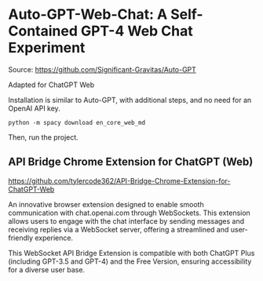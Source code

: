 # Auto-GPT-Web-Chat: A Self-Contained GPT-4 Web Chat Experiment

Source: https://github.com/Significant-Gravitas/Auto-GPT

Adapted for ChatGPT Web

Installation is similar to Auto-GPT, with additional steps, and no need for an OpenAI API key.

```
python -m spacy download en_core_web_md
```

Then, run the project.

## API Bridge Chrome Extension for ChatGPT (Web)

https://github.com/tylercode362/API-Bridge-Chrome-Extension-for-ChatGPT-Web

An innovative browser extension designed to enable smooth communication with chat.openai.com through WebSockets. This extension allows users to engage with the chat interface by sending messages and receiving replies via a WebSocket server, offering a streamlined and user-friendly experience.

This WebSocket API Bridge Extension is compatible with both ChatGPT Plus (including GPT-3.5 and GPT-4) and the Free Version, ensuring accessibility for a diverse user base.